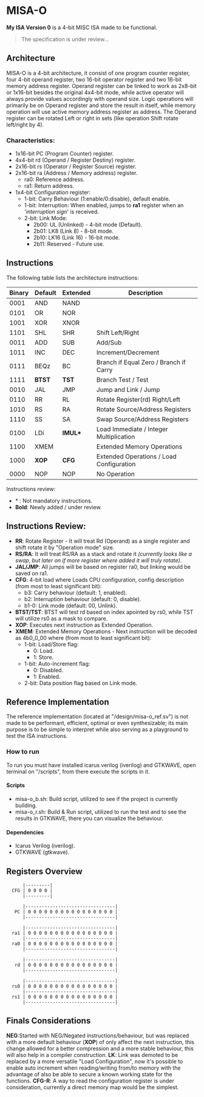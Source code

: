 # MISA-O
**My ISA Version 0** is a 4-bit MISC ISA made to be functional.
>The specification is under review...

## Architecture
MISA-O is a 4-bit architecture, it consist of one program counter register, four 4-bit operand register, two 16-bit operator register and two 16-bit memory address register. Operand register can be linked to work as 2x8-bit or 1x16-bit besides the original 4x4-bit mode, while active operator will always provide values accordingly with operand size. Logic operations will primarily be on Operand register and store the result in itself, while memory operation will use active memory address register as address. The Operand register can be rotated Left or right in sets (like operation Shift rotate left/right by 4).

### Characteristics:
- 1x16-bit PC (Program Counter) register.
- 4x4-bit rd (Operand / Register Destiny) register.
- 2x16-bit rs (Operator / Register Source) register.
- 2x16-bit ra (Address / Memory address) register.
  - ra0: Reference address.
  - ra1: Return address.
- 1x4-bit Configuration register:
  - 1-bit: Carry Behaviour (1:enable/0:disable), default enable.
  - 1-bit: Interruption: When enabled, jumps to **ra1** register when an '*interruption sign*' is received.
  - 2-bit: Link Mode:
    - 2b00: UL (Unlinked) - 4-bit mode (Default).
    - 2b01: LK8 (Link 8) - 8-bit mode.
    - 2b10: LK16 (Link 16) - 16-bit mode.
    - 2b11: Reserved - Future use.

## Instructions
The following table lists the architecture instructions:

|Binary|Default     |Extended    |Description                               |
|------|------------|------------|------------------------------------------|
| 0001 |AND         |NAND        |                                          |
| 0101 |OR          |NOR         |                                          |
| 1001 |XOR         |XNOR        |                                          |
| 1101 |SHL         |SHR         | Shift Left/Right                         |
| 0011 |ADD         |SUB         | Add/Sub                                  |
| 1011 |INC         |DEC         | Increment/Decrement                      |
| 0111 |BEQz        |BC          | Branch if Equal Zero / Branch if Carry   |
| 1111 |**BTST**    |**TST**     | Branch Test / Test                       |
| 0010 |JAL         |JMP         | Jump and Link / Jump                     |
| 0110 |RR          |RL          | Rotate Register(rd) Right/Left           |
| 1010 |RS          |RA          | Rotate Source/Address Registers          |
| 1110 |SS          |SA          | Swap Source/Address Registers            |
| 0100 |LDi         |**IMUL\***  | Load Immediate / Integer Multiplication  |
| 1100 |XMEM        |            | Extended Memory Operations               |
| 1000 |**XOP**     |**CFG**     | Extended Operations / Load Configuration |
| 0000 |NOP         |NOP         | No Operation                             |

Instructions review:
- \* : Not mandatory instructions.
- **Bold**: Newly added / under review.

## Instructions Review:
- **RR**: Rotate Register - It will treat Rd (Operand) as a single register and shift rotate it by "Operation mode" size.
- **RS/RA**: It will treat RS/RA as a stack and rotate it *(currently looks like a swap, but later on if more register where added it will truly rotate)*.
- **JAL/JMP**: All jumps will be based on register ra0, but linking would be saved on ra1.
- **CFG**: 4-bit load where Loads CPU configuration, config description (from most to least significant bit):
  - b3: Carry behaviour (default: 1, enabled).
  - b2: Interruption behaviour (default: 0, disable).
  - b1-0: Link mode (default: 00, Unlink).
- **BTST/TST**: BTST will test rd based on index apointed by rs0, while TST will utilize rs0 as a mask to compare.
- **XOP**: Executes next instruction as Extended Operation.
- **XMEM**: Extended Memory Operations - Next instruction will be decoded as 4b0_0_00 where (from most to least significant bit):
  - 1-bit: Load/Store flag:
    - 0: Load.
    - 1: Store.
  - 1-bit: Auto-increment flag:
    - 0: Disabled.
    - 1: Enabled.
  - 2-bit: Data position flag based on Link mode.

## Reference Implementation
The reference implementation (located at "/design/misa-o_ref.sv") is not made to be performant, efficient, optimal or even synthesizable; its main purpose is to be simple to interpret while also serving as a playground to test the ISA instructions.

### How to run
To run you must have installed icarus verilog (iverilog) and GTKWAVE, open terminal on "/scripts", from there execute the scripts in it.

#### Scripts
- misa-o_b.sh: Build script, utilized to see if the project is currently building.
- misa-o_r.sh: Build & Run script, utilized to run the test and to see the results in GTKWAVE, there you can visualize the behaviour.

#### Dependencies
- Icarus Verilog (iverilog).
- GTKWAVE (gtkwave).

## Registers Overview

          |---------| 
      CFG | 0 0 0 0 | 
          |---------| 

          |---------------------------------| 
       PC | 0 0 0 0 0 0 0 0 0 0 0 0 0 0 0 0 | 
          |---------------------------------| 

          |---------------------------------| 
      ra1 | 0 0 0 0 0 0 0 0 0 0 0 0 0 0 0 0 | 
          |---------------------------------| 
      ra0 | 0 0 0 0 0 0 0 0 0 0 0 0 0 0 0 0 | 
          |---------------------------------| 

          |---------------------------------| 
       rd | 0 0 0 0 0 0 0 0 0 0 0 0 0 0 0 0 | 
          |---------------------------------|

          |---------------------------------|
      rs0 | 0 0 0 0 0 0 0 0 0 0 0 0 0 0 0 0 |
          |---------------------------------|
      rs1 | 0 0 0 0 0 0 0 0 0 0 0 0 0 0 0 0 |
          |---------------------------------| 

## Finals Considerations
**NEG**:Started with NEG/Negated instructions/behaviour, but was replaced with a more default behaviour (**XOP**) of only affect the next instruction, this change allowed for a better compression and a more stable behaviour, this will also help in a compiler construction.
**LK**: Link was demoted to be replaced by a more versatile "Load Configuration", now it's possible to enable auto increment when reading/writing from/to memory with the advantage of also be able to secure a known working state for the functions.
**CFG-R**: A way to read the configuration register is under consideration, currently a direct memory map would be the simplest.
